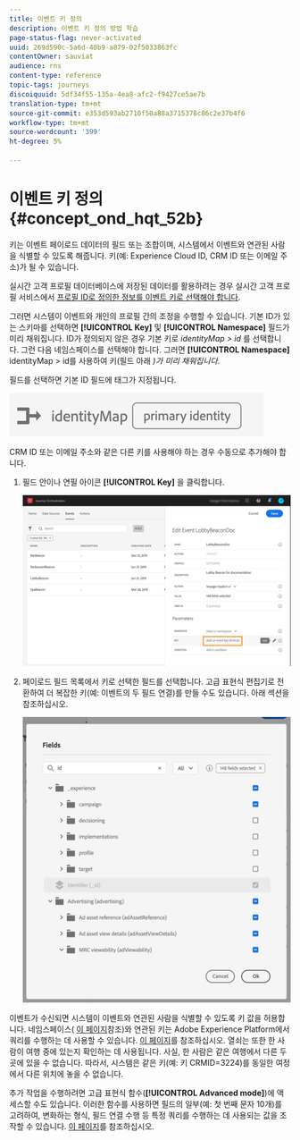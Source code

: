 ```yaml
---
title: 이벤트 키 정의
description: 이벤트 키 정의 방법 학습
page-status-flag: never-activated
uuid: 269d590c-5a6d-40b9-a879-02f5033863fc
contentOwner: sauviat
audience: rns
content-type: reference
topic-tags: journeys
discoiquuid: 5df34f55-135a-4ea8-afc2-f9427ce5ae7b
translation-type: tm+mt
source-git-commit: e353d593ab2710f50a88a3715378c86c2e37b4f6
workflow-type: tm+mt
source-wordcount: '399'
ht-degree: 5%

---
```



# 이벤트 키 정의 {#concept_ond_hqt_52b}

키는 이벤트 페이로드 데이터의 필드 또는 조합이며, 시스템에서 이벤트와 연관된 사람을 식별할 수 있도록 해줍니다. 키(예: Experience Cloud ID, CRM ID 또는 이메일 주소)가 될 수 있습니다.

실시간 고객 프로필 데이터베이스에 저장된 데이터를 활용하려는 경우 실시간 고객 프로필 서비스에서 [프로필 ID로 정의한 정보를 이벤트 키로 선택해야 합니다](https://docs.adobe.com/content/help/ko-KR/experience-platform/profile/home.html).

그러면 시스템이 이벤트와 개인의 프로필 간의 조정을 수행할 수 있습니다. 기본 ID가 있는 스키마를 선택하면 **[!UICONTROL Key]** 및 **[!UICONTROL Namespace]** 필드가 미리 채워집니다. ID가 정의되지 않은 경우 기본 키로 _identityMap > id_ 를 선택합니다. 그런 다음 네임스페이스를 선택해야 합니다. 그러면 **[!UICONTROL Namespace]** identityMap > id를 사용하여 키(필드 아래 _)가 미리 채워집니다_.

필드를 선택하면 기본 ID 필드에 태그가 지정됩니다.

![](../assets/primary-identity.png)

CRM ID 또는 이메일 주소와 같은 다른 키를 사용해야 하는 경우 수동으로 추가해야 합니다.

1. 필드 안이나 연필 아이콘 **[!UICONTROL Key]** 을 클릭합니다.

   ![](../assets/journey16.png)

1. 페이로드 필드 목록에서 키로 선택한 필드를 선택합니다. 고급 표현식 편집기로 전환하여 더 복잡한 키(예: 이벤트의 두 필드 연결)를 만들 수도 있습니다. 아래 섹션을 참조하십시오.

   ![](../assets/journey20.png)

이벤트가 수신되면 시스템이 이벤트와 연관된 사람을 식별할 수 있도록 키 값을 허용합니다. 네임스페이스( [이 페이지](../event/selecting-the-namespace.md)참조)와 연관된 키는 Adobe Experience Platform에서 쿼리를 수행하는 데 사용할 수 있습니다. [이 페이지](../building-journeys/about-orchestration-activities.md)를 참조하십시오.
열쇠는 또한 한 사람이 여행 중에 있는지 확인하는 데 사용됩니다. 사실, 한 사람은 같은 여행에서 다른 두 곳에 있을 수 없습니다. 따라서, 시스템은 같은 키(예: 키 CRMID=3224)를 동일한 여정에서 다른 위치에 놓을 수 없습니다.

추가 작업을 수행하려면 고급 표현식 함수(**[!UICONTROL Advanced mode]**)에 액세스할 수도 있습니다. 이러한 함수를 사용하면 필드의 일부(예: 첫 번째 문자 10개)를 고려하여, 변화하는 형식, 필드 연결 수행 등 특정 쿼리를 수행하는 데 사용되는 값을 조작할 수 있습니다. [이 페이지](../expression/expressionadvanced.md)를 참조하십시오.
